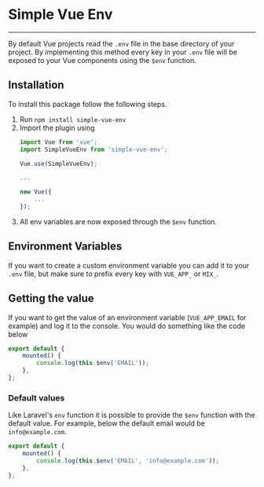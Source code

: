 # Simple Vue Env
----------------
By default Vue projects read the `.env` file in the base directory of your project.
By implementing this method every key in your `.env` file will be exposed to your Vue components using the `$env` function.

## Installation
To install this package follow the following steps.

1. Run `npm install simple-vue-env`
2. Import the plugin using
   ```js
   import Vue from 'vue';
   import SimpleVueEnv from 'simple-vue-env';

   Vue.use(SimpleVueEnv);

   ...

   new Vue({
       ...
   });
   ```
3. All env variables are now exposed through the `$env` function.

## Environment Variables
If you want to create a custom environment variable you can add it to your `.env` file,
but make sure to prefix every key with `VUE_APP_` or `MIX_`.

## Getting the value
If you want to get the value of an environment variable (`VUE_APP_EMAIL` for example) and log it to the console.
You would do something like the code below
```js
export default {
    mounted() {
        console.log(this.$env('EMAIL'));
    },
};
```

### Default values
Like Laravel's `env` function it is possible to provide the `$env` function with the default value.
For example, below the default email would be `info@example.com`.
```js
export default {
    mounted() {
        console.log(this.$env('EMAIL', 'info@example.com'));
    },
};
```
